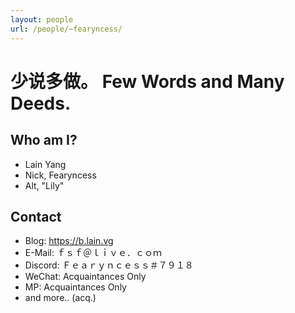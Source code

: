 ```yaml
---
layout: people
url: /people/~fearyncess/
---
```


少说多做。   Few Words and Many Deeds.
==========================

Who am I?
-----------
- Lain Yang
- Nick, Fearyncess
- Alt, "Lily"

Contact
---------
- Blog:     https://b.lain.vg
- E-Mail:   ｆｓｆ＠ｌｉｖｅ．ｃｏｍ 
- Discord:  Ｆｅａｒｙｎｃｅｓｓ＃７９１８
- WeChat:   Acquaintances Only
- MP:       Acquaintances Only
- and more.. (acq.)

